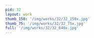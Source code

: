 ```yaml
---
pid: 32
layout: work
thumb_150: '/img/works/32/32_150x.jpg'
thumb_75: '/img/works/32/32_75x.jpg'
full: '/img/works/32/32_640x.jpg'
---
```

